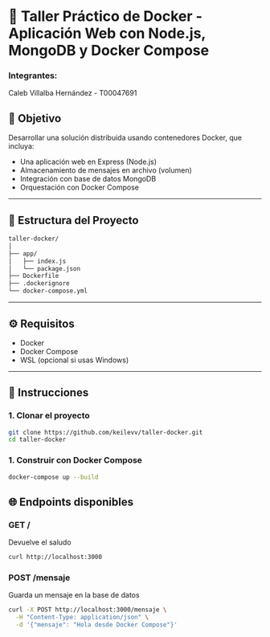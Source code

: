 # 🐳 Taller Práctico de Docker - Aplicación Web con Node.js, MongoDB y Docker Compose
### Integrantes: 
Caleb Villalba Hernández - T00047691

## 🎯 Objetivo

Desarrollar una solución distribuida usando contenedores Docker, que incluya:

- Una aplicación web en Express (Node.js)
- Almacenamiento de mensajes en archivo (volumen)
- Integración con base de datos MongoDB
- Orquestación con Docker Compose

---

## 📁 Estructura del Proyecto

```bash
taller-docker/
│
├── app/
│   ├── index.js
│   └── package.json
├── Dockerfile
├── .dockerignore
└── docker-compose.yml

```

---

## ⚙️ Requisitos

- Docker
- Docker Compose
- WSL (opcional si usas Windows)

---

## 🚀 Instrucciones

### 1. Clonar el proyecto

```bash
git clone https://github.com/keilevv/taller-docker.git
cd taller-docker
```

### 1. Construir con Docker Compose

```bash
docker-compose up --build

```

## 🌐 Endpoints disponibles

### GET /

Devuelve el saludo

```bash
curl http://localhost:3000

```

### POST /mensaje

Guarda un mensaje en la base de datos

```bash
curl -X POST http://localhost:3000/mensaje \
  -H "Content-Type: application/json" \
  -d '{"mensaje": "Hola desde Docker Compose"}'

```
